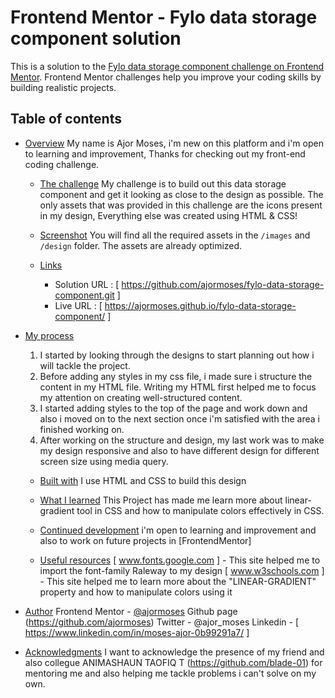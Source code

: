 # Frontend Mentor - Fylo data storage component solution

This is a solution to the [Fylo data storage component challenge on Frontend Mentor](https://www.frontendmentor.io/challenges/fylo-data-storage-component-1dZPRbV5n). Frontend Mentor challenges help you improve your coding skills by building realistic projects. 

## Table of contents

- [Overview](#overview)
  My name is Ajor Moses, i'm new on this platform and i'm open to learning and improvement, Thanks for checking out my front-end coding challenge.

  - [The challenge](#the-challenge)
  My challenge is to build out this data storage component and get it looking as close to the design as possible. The only assets that was provided in this challenge are the icons present in my design, Everything else was created using HTML & CSS!

  - [Screenshot](#screenshot)
  You will find all the required assets in the `/images` and `/design` folder. The assets are already optimized.

  - [Links](#links)
    - Solution URL : [ https://github.com/ajormoses/fylo-data-storage-component.git ]
    - Live URL : [ https://ajormoses.github.io/fylo-data-storage-component/ ]

- [My process](#my-process)
    1. I started by looking through the designs to start planning out how i will tackle the project. 
    2. Before adding any styles in my css file, i made sure i structure the content in my HTML file. Writing my HTML first helped me to focus my attention on creating well-structured content.
    3. I started adding styles to the top of the page and work down and also i moved on to the next section once i'm satisfied with the area i finished working on.
    4. After working on the structure and design, my last work was to make my design responsive and also to have different design for different screen size using media query. 

  - [Built with](#built-with)
    I use HTML and CSS to build this design

  - [What I learned](#what-i-learned)
    This Project has made me learn more about linear-gradient tool in CSS and how to manipulate colors effectively in CSS.

  - [Continued development](#continued-development)
    i'm open to learning and improvement and also to work on future projects in [FrontendMentor]

  - [Useful resources](#useful-resources)
    [ www.fonts.google.com ] - This site helped me to import the font-family Raleway to my design
    [ www.w3schools.com ] - This site helped me to learn more about the "LINEAR-GRADIENT" property and how to manipulate colors using it

- [Author](#author)
    Frontend Mentor - [@ajormoses](https://www.frontendmentor.io/profile/ajormoses)
    Github page (https://github.com/ajormoses)
    Twitter - @ajor_moses
    Linkedin - [ https://www.linkedin.com/in/moses-ajor-0b99291a7/ ]

- [Acknowledgments](#acknowledgments)
    I want to acknowledge the presence of my friend and also collegue ANIMASHAUN TAOFIQ T (https://github.com/blade-01)  for mentoring me and also helping me tackle problems i can't solve on my own.

